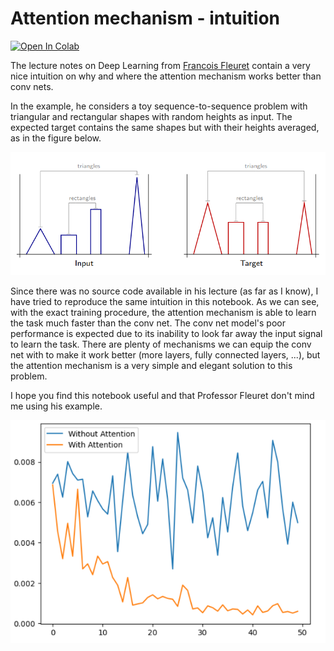 # Attention mechanism - intuition

[![Open In Colab](https://colab.research.google.com/assets/colab-badge.svg)](https://colab.research.google.com/github/tiagofrepereira2012/attention_intuition/blob/main/1.attention_intuition.ipynb)


The lecture notes on Deep Learning from [Francois Fleuret](https://fleuret.org/dlc/materials/dlc-handout-13-2-attention-mechanisms.pdf) contain a very nice intuition on why and where the attention mechanism works better than conv nets.

In the example, he considers a toy sequence-to-sequence problem with triangular and rectangular shapes with random heights as input.
The expected target contains the same shapes but with their heights averaged, as in the figure below.

![](images/data_example.png)


Since there was no source code available in his lecture (as far as I know), I have tried to reproduce the same intuition in this notebook.
As we can see, with the exact training procedure, the attention mechanism is able to learn the task much faster than the conv net.
The conv net model's poor performance is expected due to its inability to look far away the input signal to learn the task.
There are plenty of mechanisms we can equip the conv net with to make it work better (more layers, fully connected layers, ...), but the attention mechanism is a very simple and elegant solution to this problem.

I hope you find this notebook useful and that Professor Fleuret don't mind me using his example.


![](images/loss.png)